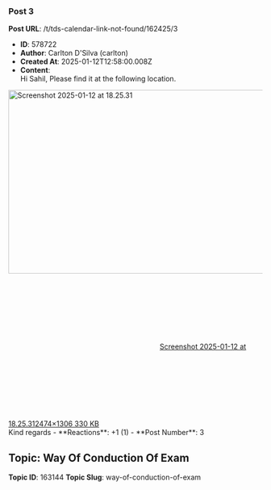 ### Post 3
**Post URL**: /t/tds-calendar-link-not-found/162425/3
- **ID**: 578722
- **Author**: Carlton D'Silva (carlton)
- **Created At**: 2025-01-12T12:58:00.008Z
- **Content**:  
  Hi Sahil,
Please find it at the following location.
<div class="lightbox-wrapper"><a class="lightbox" href="https://europe1.discourse-cdn.com/flex013/uploads/iitm/original/3X/b/6/b690d26af607c7a3a2af2f41a6e89d323ac7510c.png" data-download-href="/uploads/short-url/q33b6S3iI8kC4Lyes75Md4rxNg0.png?dl=1" title="Screenshot 2025-01-12 at 18.25.31" rel="noopener nofollow ugc"><img src="https://europe1.discourse-cdn.com/flex013/uploads/iitm/optimized/3X/b/6/b690d26af607c7a3a2af2f41a6e89d323ac7510c_2_689x364.png" alt="Screenshot 2025-01-12 at 18.25.31" data-base62-sha1="q33b6S3iI8kC4Lyes75Md4rxNg0" width="689" height="364" srcset="https://europe1.discourse-cdn.com/flex013/uploads/iitm/optimized/3X/b/6/b690d26af607c7a3a2af2f41a6e89d323ac7510c_2_689x364.png, https://europe1.discourse-cdn.com/flex013/uploads/iitm/optimized/3X/b/6/b690d26af607c7a3a2af2f41a6e89d323ac7510c_2_1033x546.png 1.5x, https://europe1.discourse-cdn.com/flex013/uploads/iitm/optimized/3X/b/6/b690d26af607c7a3a2af2f41a6e89d323ac7510c_2_1378x728.png 2x" data-dominant-color="30373D"><div class="meta"><svg class="fa d-icon d-icon-far-image svg-icon" aria-hidden="true"><use href="#far-image"></use></svg><span class="filename">Screenshot 2025-01-12 at 18.25.31</span><span class="informations">2474×1306 330 KB</span><svg class="fa d-icon d-icon-discourse-expand svg-icon" aria-hidden="true"><use href="#discourse-expand"></use></svg></div></a></div>
Kind regards
- **Reactions**: +1 (1)
- **Post Number**: 3

## Topic: Way Of Conduction Of Exam
**Topic ID**: 163144
**Topic Slug**: way-of-conduction-of-exam

